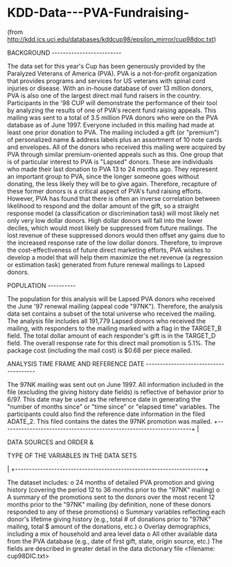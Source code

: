 # KDD-Data---PVA-Fundraising-

(from http://kdd.ics.uci.edu/databases/kddcup98/epsilon_mirror/cup98doc.txt)

BACKGROUND ------------------------- 

The data set for this year's Cup has been generously provided by the Paralyzed Veterans of America (PVA). PVA is a not-for-profit organization that provides programs and services for US veterans with spinal cord injuries or disease. With an in-house database of over 13 million donors, PVA is also one of the largest direct mail fund raisers in the country. Participants in the '98 CUP will demonstrate the performance of their tool by analyzing the results of one of PVA's recent fund raising appeals. This mailing was sent to a total of 3.5 million PVA donors who were on the PVA database as of June 1997. Everyone included in this mailing had made at least one prior donation to PVA. The mailing included a gift (or "premium") of personalized name &amp; address labels plus an assortment of 10 note cards and envelopes. All of the donors who received this mailing were acquired by PVA through similar premium-oriented appeals such as this. One group that is of particular interest to PVA is "Lapsed" donors. These are individuals who made their last donation to PVA 13 to 24 months ago. They represent an important group to PVA, since the longer someone goes without donating, the less likely they will be to give again. Therefore, recapture of these former donors is a critical aspect of PVA's fund raising efforts. However, PVA has found that there is often an inverse correlation between likelihood to respond and the dollar amount of the gift, so a straight response model (a classification or discrimination task) will most likely net only very low dollar donors. High dollar donors will fall into the lower deciles, which would most likely be suppressed from future mailings. The lost revenue of these suppressed donors would then offset any gains due to the increased response rate of the low dollar donors. Therefore, to improve the cost-effectiveness of future direct marketing efforts, PVA wishes to develop a model that will help them maximize the net revenue (a regression or estimation task) generated from future renewal mailings to Lapsed donors. 

POPULATION ----------

The population for this analysis will be Lapsed PVA donors who received the June '97 renewal mailing (appeal code "97NK"). Therefore, the analysis data set contains a subset of the total universe who received the mailing. The analysis file includes all 191,779 Lapsed donors who received the mailing, with responders to the mailing marked with a flag in the TARGET_B field. The total dollar amount of each responder's gift is in the TARGET_D field. The overall response rate for this direct mail promotion is 5.1%. The package cost (including the mail cost) is $0.68 per piece mailed. 

ANALYSIS TIME FRAME AND REFERENCE DATE -------------------------------------- 

The 97NK mailing was sent out on June 1997. All information included in the file (excluding the giving history date fields) is reflective of behavior prior to 6/97. This date may be used as the reference date in generating the "number of months since" or "time since" or "elapsed time" variables. The participants could also find the reference date information in the filed ADATE_2. This filed contains the dates the 97NK promotion was mailed. 
+--------------------------------------------------------------------+ | 

DATA SOURCES and ORDER &amp; 

TYPE OF THE VARIABLES IN THE DATA SETS 

| +--------------------------------------------------------------------+

The dataset includes: o 24 months of detailed PVA promotion and giving history (covering the   period 12 to 36 months prior to the "97NK" mailing) o A summary of the promotions sent to the donors over the most recent   12 months prior to the "97NK" mailing (by definition, none of these   donors responded to any of these promotions) o Summary variables reflecting each donor's lifetime giving history (e.g., total # of donations prior to "97NK" mailing, total $ amount of the donations, etc.) o Overlay demographics, including a mix of household and area level   data o All other available data from the PVA database (e.g., date of first gift, state, origin source, etc.) The fields are described in greater detail in the data dictionary file &lt;filename: cup98DIC.txt>

